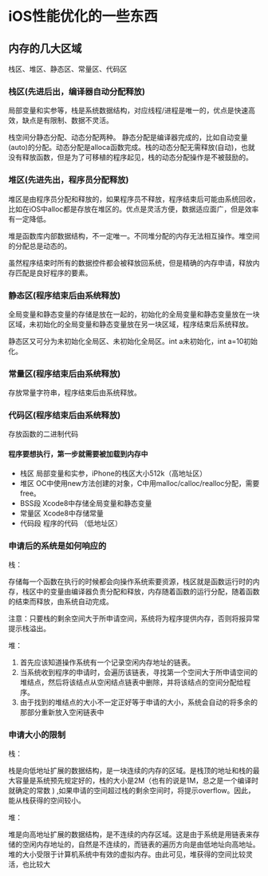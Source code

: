 # iOS性能优化的一些东西
## 内存的几大区域
栈区、堆区、静态区、常量区、代码区

### 栈区(先进后出，编译器自动分配释放)
局部变量和实参等，栈是系统数据结构，对应线程/进程是唯一的，优点是快速高效，缺点是有限制、数据不灵活。

栈空间分静态分配、动态分配两种。
静态分配是编译器完成的，比如自动变量(auto)的分配。动态分配是alloca函数完成。栈的动态分配无需释放(自动)，也就没有释放函数，但是为了可移植的程序起见，栈的动态分配操作是不被鼓励的。

### 堆区(先进先出，程序员分配释放)
堆区是由程序员分配和释放的，如果程序员不释放，程序结束后可能由系统回收，比如在iOS中alloc都是存放在堆区的。优点是灵活方便，数据适应面广，但是效率有一定降低。

堆是函数库内部数据结构，不一定唯一。不同堆分配的内存无法相互操作。堆空间的分配总是动态的。

虽然程序结束时所有的数据控件都会被释放回系统，但是精确的内存申请，释放内存匹配是良好程序的要素。

### 静态区(程序结束后由系统释放)
全局变量和静态变量的存储是放在一起的，初始化的全局变量和静态变量放在一块区域，未初始化的全局变量和静态变量放在另一块区域，程序结束后系统释放。

静态区又可分为未初始化全局区、未初始化全局区。int a未初始化，int a=10初始化。

### 常量区(程序结束后由系统释放)

存放常量字符串，程序结束后由系统释放。

### 代码区(程序结束后由系统释放)

存放函数的二进制代码

#### 程序要想执行，第一步就需要被加载到内存中
- 栈区 局部变量和实参，iPhone的栈区大小512k（高地址区）
- 堆区 OC中使用new方法创建的对象，C中用malloc/calloc/realloc分配，需要free。
- BSS段 Xcode8中存储全局变量和静态变量
- 常量区 Xcode8中存储常量
- 代码段 程序的代码 （低地址区）

### 申请后的系统是如何响应的

栈：

存储每一个函数在执行的时候都会向操作系统索要资源，栈区就是函数运行时的内存，栈区中的变量由编译器负责分配和释放，内存随着函数的运行分配，随着函数的结束而释放，由系统自动完成。

注意：只要栈的剩余空间大于所申请空间，系统将为程序提供内存，否则将报异常提示栈溢出。

堆：

1. 首先应该知道操作系统有一个记录空闲内存地址的链表。
2. 当系统收到程序的申请时，会遍历该链表，寻找第一个空间大于所申请空间的堆结点，然后将该结点从空闲结点链表中删除，并将该结点的空间分配给程序。
3. 由于找到的堆结点的大小不一定正好等于申请的大小，系统会自动的将多余的那部分重新放入空闲链表中

### 申请大小的限制
栈：

栈是向低地址扩展的数据结构，是一块连续的内存的区域。是栈顶的地址和栈的最大容量是系统预先规定好的，栈的大小是2M（也有的说是1M，总之是一个编译时就确定的常数 ) ,如果申请的空间超过栈的剩余空间时，将提示overflow。因此，能从栈获得的空间较小。

堆：

堆是向高地址扩展的数据结构，是不连续的内存区域。这是由于系统是用链表来存储的空闲内存地址的，自然是不连续的，而链表的遍历方向是由低地址向高地址。堆的大小受限于计算机系统中有效的虚拟内存。由此可见，堆获得的空间比较灵活，也比较大